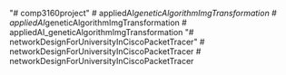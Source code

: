 "# comp3160project" 
#   a p p l i e d A I _ g e n e t i c A l g o r i t h m I m g T r a n s f o r m a t i o n  
 #   a p p l i e d A I _ g e n e t i c A l g o r i t h m I m g T r a n s f o r m a t i o n  
 #   a p p l i e d A I _ g e n e t i c A l g o r i t h m I m g T r a n s f o r m a t i o n  
 "# networkDesignForUniversityInCiscoPacketTracer" 
#   n e t w o r k D e s i g n F o r U n i v e r s i t y I n C i s c o P a c k e t T r a c e r  
 #   n e t w o r k D e s i g n F o r U n i v e r s i t y I n C i s c o P a c k e t T r a c e r  
 